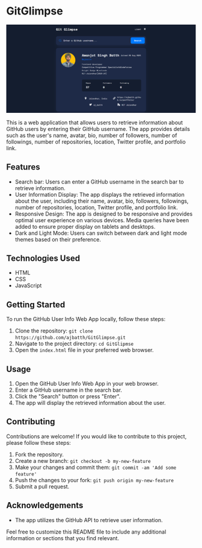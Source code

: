 # GitGlimpse
![GitGlimpse](assets/images/appScreenshot.png)

This is a web application that allows users to retrieve information about GitHub users by entering their GitHub username. The app provides details such as the user's name, avatar, bio, number of followers, number of followings, number of repositories, location, Twitter profile, and portfolio link.

## Features

- Search bar: Users can enter a GitHub username in the search bar to retrieve information.
- User Information Display: The app displays the retrieved information about the user, including their name, avatar, bio, followers, followings, number of repositories, location, Twitter profile, and portfolio link.
- Responsive Design: The app is designed to be responsive and provides optimal user experience on various devices. Media queries have been added to ensure proper display on tablets and desktops.
- Dark and Light Mode: Users can switch between dark and light mode themes based on their preference.

## Technologies Used

- HTML
- CSS
- JavaScript

## Getting Started

To run the GitHub User Info Web App locally, follow these steps:

1. Clone the repository: `git clone https://github.com/ajbatth/GitGlimpse.git`
2. Navigate to the project directory: `cd GitGlipmse`
3. Open the `index.html` file in your preferred web browser.

## Usage

1. Open the GitHub User Info Web App in your web browser.
2. Enter a GitHub username in the search bar.
3. Click the "Search" button or press "Enter".
4. The app will display the retrieved information about the user.

## Contributing

Contributions are welcome! If you would like to contribute to this project, please follow these steps:

1. Fork the repository.
2. Create a new branch: `git checkout -b my-new-feature`
3. Make your changes and commit them: `git commit -am 'Add some feature'`
4. Push the changes to your fork: `git push origin my-new-feature`
5. Submit a pull request.

## Acknowledgements

- The app utilizes the GitHub API to retrieve user information.

Feel free to customize this README file to include any additional information or sections that you find relevant.
